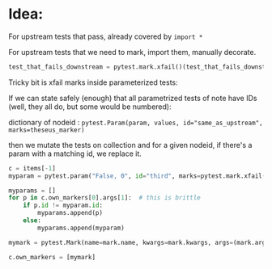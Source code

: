 # Idea:

For upstream tests that pass, already covered by `import *`

For upstream tests that we need to mark, import them, manually decorate.

```python
test_that_fails_downstream = pytest.mark.xfail()(test_that_fails_downstream)
```

Tricky bit is xfail marks inside parameterized tests:

If we can state safely (enough) that all parametrized tests of note have IDs (well, they all do, but some would be numbered):

dictionary of 
nodeid : `pytest.Param(param, values, id="same_as_upstream", marks=theseus_marker)`

then we mutate the tests on collection and for a given nodeid, if there's a param with a matching id, we replace it.


```python 
c = items[-1]
myparam = pytest.param("False, 0", id="third", marks=pytest.mark.xfail('theseus'))

myparams = []
for p in c.own_markers[0].args[1]:  # this is brittle
    if p.id != myparam.id:
        myparams.append(p)
    else:
        myparams.append(myparam)

mymark = pytest.Mark(name=mark.name, kwargs=mark.kwargs, args=(mark.args[0], myparams))

c.own_markers = [mymark]
```

